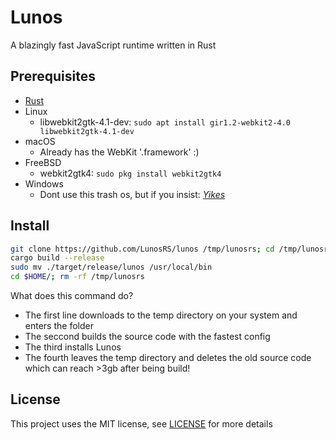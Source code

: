 # Lunos

A blazingly fast JavaScript runtime written in Rust

## Prerequisites
- [Rust](https://rust-lang.org)
- Linux
  - libwebkit2gtk-4.1-dev: `sudo apt install gir1.2-webkit2-4.0 libwebkit2gtk-4.1-dev`
- macOS
  - Already has the WebKit '.framework' :)
- FreeBSD
  - webkit2gtk4: `sudo pkg install webkit2gtk4`
- Windows
  - Dont use this trash os, but if you insist: [*Yikes*](docs/WINDOWS.md)

## Install
```bash
git clone https://github.com/LunosRS/lunos /tmp/lunosrs; cd /tmp/lunosrs/
cargo build --release
sudo mv ./target/release/lunos /usr/local/bin
cd $HOME/; rm -rf /tmp/lunosrs
```
What does this command do?
- The first line downloads to the temp directory on your system and enters the folder
- The seccond builds the source code with the fastest config
- The third installs Lunos
- The fourth leaves the temp directory and deletes the
old source code which can reach >3gb after being build!

## License
This project uses the MIT license, see [LICENSE](LICENSE) for more details

